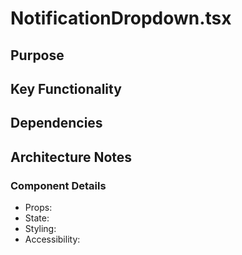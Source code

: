 # NotificationDropdown.tsx

## Purpose

## Key Functionality

## Dependencies

## Architecture Notes

### Component Details
- Props: 
- State: 
- Styling: 
- Accessibility: 
